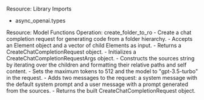 Resource: Library Imports
  - async_openai.types

Resource: Model Functions
  Operation: create_folder_to_ro
    - Create a chat completion request for generating code from a folder hierarchy.
    - Accepts an Element object and a vector of child Elements as input.
    - Returns a CreateChatCompletionRequest object.
    - Initializes a CreateChatCompletionRequestArgs object.
    - Constructs the sources string by iterating over the children and formatting their relative paths and self content.
    - Sets the maximum tokens to 512 and the model to "gpt-3.5-turbo" in the request.
    - Adds two messages to the request: a system message with the default system prompt and a user message with a prompt generated from the sources.
    - Returns the built CreateChatCompletionRequest object.